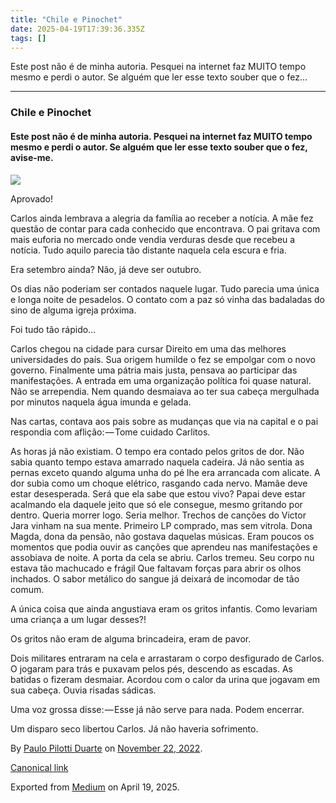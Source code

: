 ```yaml
---
title: "Chile e Pinochet"
date: 2025-04-19T17:39:36.335Z
tags: []
---
```


Este post não é de minha autoria. Pesquei na internet faz MUITO tempo mesmo e perdi o autor. Se alguém que ler esse texto souber que o fez…

* * *

### Chile e Pinochet

#### Este post não é de minha autoria. Pesquei na internet faz MUITO tempo mesmo e perdi o autor. Se alguém que ler esse texto souber que o fez, avise-me.

![](https://cdn-images-1.medium.com/max/800/0*rxvNLnUcSLtKDBpr)

Aprovado!

Carlos ainda lembrava a alegria da família ao receber a notícia. A mãe fez questão de contar para cada conhecido que encontrava. O pai gritava com mais euforia no mercado onde vendia verduras desde que recebeu a notícia. Tudo aquilo parecia tão distante naquela cela escura e fria.

Era setembro ainda? Não, já deve ser outubro.

Os dias não poderiam ser contados naquele lugar. Tudo parecia uma única e longa noite de pesadelos. O contato com a paz só vinha das badaladas do sino de alguma igreja próxima.

Foi tudo tão rápido…

Carlos chegou na cidade para cursar Direito em uma das melhores universidades do país. Sua origem humilde o fez se empolgar com o novo governo. Finalmente uma pátria mais justa, pensava ao participar das manifestações. A entrada em uma organização política foi quase natural. Não se arrependia. Nem quando desmaiava ao ter sua cabeça mergulhada por minutos naquela água imunda e gelada.

Nas cartas, contava aos pais sobre as mudanças que via na capital e o pai respondia com aflição: — Tome cuidado Carlitos.

As horas já não existiam. O tempo era contado pelos gritos de dor. Não sabia quanto tempo estava amarrado naquela cadeira. Já não sentia as pernas exceto quando alguma unha do pé lhe era arrancada com alicate. A dor subia como um choque elétrico, rasgando cada nervo. Mamãe deve estar desesperada. Será que ela sabe que estou vivo? Papai deve estar acalmando ela daquele jeito que só ele consegue, mesmo gritando por dentro. Queria morrer logo. Seria melhor. Trechos de canções do Victor Jara vinham na sua mente. Primeiro LP comprado, mas sem vitrola. Dona Magda, dona da pensão, não gostava daquelas músicas. Eram poucos os momentos que podia ouvir as canções que aprendeu nas manifestações e assobiava de noite. A porta da cela se abriu. Carlos tremeu. Seu corpo nu estava tão machucado e frágil Que faltavam forças para abrir os olhos inchados. O sabor metálico do sangue já deixará de incomodar de tão comum.

A única coisa que ainda angustiava eram os gritos infantis. Como levariam uma criança a um lugar desses?!

Os gritos não eram de alguma brincadeira, eram de pavor.

Dois militares entraram na cela e arrastaram o corpo desfigurado de Carlos. O jogaram para trás e puxavam pelos pés, descendo as escadas. As batidas o fizeram desmaiar. Acordou com o calor da urina que jogavam em sua cabeça. Ouvia risadas sádicas.

Uma voz grossa disse: — Esse já não serve para nada. Podem encerrar.

Um disparo seco libertou Carlos. Já não haveria sofrimento.

By [Paulo Pilotti Duarte](https://medium.com/@paulopilotti) on [November 22, 2022](https://medium.com/p/b15be6f3646c).

[Canonical link](https://medium.com/@paulopilotti/chile-e-pinochet-b15be6f3646c)

Exported from [Medium](https://medium.com) on April 19, 2025.